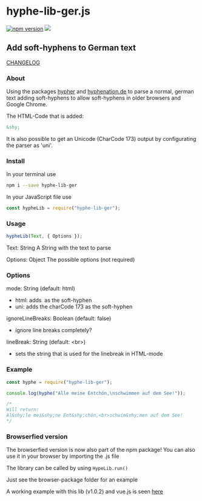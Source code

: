 # hyphe-lib-ger.js

[![npm version](https://badge.fury.io/js/hyphe-lib-ger.svg)](https://badge.fury.io/js/hyphe-lib-ger) [![](https://data.jsdelivr.com/v1/package/npm/hyphe-lib-ger/badge)](https://www.jsdelivr.com/package/npm/hyphe-lib-ger)

## Add soft-hyphens to German text

[CHANGELOG](CHANGELOG.md)

### About

Using the packages [hypher](https://github.com/bramstein/hypher)
and [hyphenation.de](https://github.com/bramstein/hyphenation-patterns) to parse a normal, german text adding soft-hyphens to allow soft-hyphens in older browsers and Google Chrome.

The HTML-Code that is added:

```html
&shy;
```

It is also possible to get an Unicode (CharCode 173) output by configurating the parser as 'uni'.

### Install

In your terminal use

```bash
npm i --save hyphe-lib-ger
```

In your JavaScript file use

```js
const hypheLib = require("hyphe-lib-ger");
```

### Usage

```js
hypheLib(Text, { Options });
```

Text: String
A String with the text to parse

Options: Object
The possible options (not required)

### Options

mode: String (default: html)

- html: adds &shy; as the soft-hyphen
- uni: adds the charCode 173 as the soft-hyphen

ignoreLineBreaks: Boolean (default: false)

- ignore line breaks completely?

lineBreak: String (default: \<br>)

- sets the string that is used for the linebreak in HTML-mode

### Example

```js
const hyphe = require("hyphe-lib-ger");

console.log(hyphe("Alle meine Entchön,\nschwimmen auf dem See!"));

/*
Will return:
Al&shy;le mei&shy;ne Ent&shy;chön,<br>schwim&shy;men auf dem See!
*/
```

### Browserfied version

The browserfied version is now also part of the npm package!
You can also use it in your browser by importing the .js file

The library can be called by using `HypeLib.run()`

Just see the browser-package folder for an example

A working example with this lib (v1.0.2) and vue.js is seen [here](https://blurrryy.github.io)
